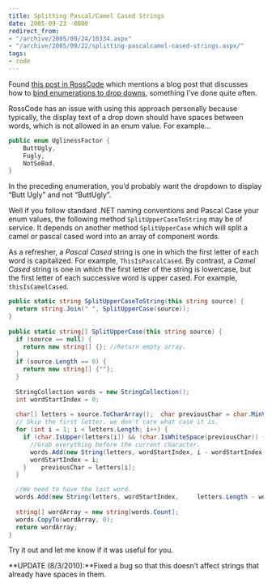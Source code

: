 ```yaml
---
title: Splitting Pascal/Camel Cased Strings
date: 2005-09-23 -0800
redirect_from:
- "/archive/2005/09/24/10334.aspx"
- "/archive/2005/09/22/splitting-pascalcamel-cased-strings.aspx/"
tags:
- code
---
```


Found [this post in RossCode](http://www.rosscode.com/blog/index.php?title=quick_hits&more=1&c=1&tb=1&pb=1) which mentions a blog post that discusses how to [bind enumerations to drop downs](http://geekswithblogs.net/jawad/archive/2005/06/24/EnumDropDown.aspx),
something I’ve done quite often.

RossCode has an issue with using this approach personally because typically, the display text of a drop down should have spaces between words, which is not allowed in an enum value. For example...

```csharp
public enum UglinessFactor {
    ButtUgly,
    Fugly,
    NotSoBad,
}
```

In the preceding enumeration, you’d probably want the dropdown to display “Butt Ugly” and not “ButtUgly”.

Well if you follow standard .NET naming conventions and Pascal Case your enum values, the following method `SplitUpperCaseToString` may be of service. It depends on another method `SplitUpperCase` which will split a camel or pascal cased word into an array of component words.

As a refresher, a *Pascal Cased* string is one in which the first letter of each word is capitalized. For example, `ThisIsPascalCased`. By contrast, a *Camel Cased* string is one in which the first letter of the string is lowercase, but the first letter of each successive word is upper cased. For example, `thisIsCamelCased`.

```csharp
public static string SplitUpperCaseToString(this string source) {
  return string.Join(" ", SplitUpperCase(source));
}
 
public static string[] SplitUpperCase(this string source) {
  if (source == null) {
    return new string[] {}; //Return empty array.
  }
  if (source.Length == 0) {
    return new string[] {""};
  }
 
  StringCollection words = new StringCollection();
  int wordStartIndex = 0;
 
  char[] letters = source.ToCharArray();  char previousChar = char.MinValue;
  // Skip the first letter. we don't care what case it is.
  for (int i = 1; i < letters.Length; i++) {
    if (char.IsUpper(letters[i]) && !char.IsWhiteSpace(previousChar)) {
      //Grab everything before the current character.
      words.Add(new String(letters, wordStartIndex, i - wordStartIndex));
      wordStartIndex = i;
    }    previousChar = letters[i]; 
  }

  //We need to have the last word.
  words.Add(new String(letters, wordStartIndex,     letters.Length - wordStartIndex)); 
 
  string[] wordArray = new string[words.Count];
  words.CopyTo(wordArray, 0);
  return wordArray;
}
```

Try it out and let me know if it was useful for you.

**UPDATE (8/3/2010):**Fixed a bug so that this doesn’t affect strings that already have spaces in them.

